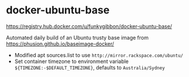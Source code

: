 # docker-ubuntu-base

https://registry.hub.docker.com/u/funkygibbon/docker-ubuntu-base/

Automated daily build of an Ubuntu trusty base image from https://phusion.github.io/baseimage-docker/ 

- Modified apt sources.list to use `http://mirror.rackspace.com/ubuntu/`
- Set container timezone to environment variable `${TIMEZONE:-$DEFAULT_TIMEZONE}`, defaults to `Australia/Sydney`